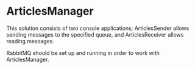 # ArticlesManager

This solution consists of two console applications; ArticlesSender allows sending messages to the specified queue, and ArticlesReceiver allows reading messages.

RabbitMQ should be set up and running in order to work with ArticlesManager.
